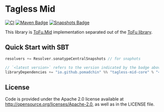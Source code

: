 # Tagless Mid

[![CI](https://github.com/pomadchin/tagless-mid/actions/workflows/ci.yml/badge.svg)](https://github.com/pomadchin/tagless-mid/actions/workflows/ci.yml)
[![Maven Badge](https://img.shields.io/maven-central/v/io.github.pomadchin/tagless-mid-core_3?color=blue)](https://central.sonatype.com/search?q=g%3Aio.github.pomadchin&smo=true&name=tagless-mid-core_3)
[![Snapshots Badge](https://img.shields.io/badge/snapshots-available-orange)](https://central.sonatype.com/service/rest/repository/browse/maven-snapshots/io/github/pomadchin/tagless-mid-core_3/) 

<!-- ?style=flat-square -->
<!-- [![Snapshots Badge](https://img.shields.io/nexus/s/https/s01.oss.sonatype.org/io.github.pomadchin/tagless-mid-core_3)](https://s01.oss.sonatype.org/content/repositories/snapshots/io/github/pomadchin/tagless-mid-core_3/) -->

This library is [ToFu.Mid](https://github.com/tofu-tf/tofu/blob/v0.12.1/modules/kernel/higherKind/src/main/scala-2/tofu/higherKind/Mid.scala) implementation separated out of the [ToFu library](https://github.com/tofu-tf/tofu).


## Quick Start with SBT

```scala
resolvers += Resolver.sonatypeCentralSnapshots // for snaphots

// `<latest version>` refers to the version indicated by the badge above
libraryDependencies += "io.github.pomadchin" %% "tagless-mid-core" % "<latest version>"
```

## License
Code is provided under the Apache 2.0 license available at http://opensource.org/licenses/Apache-2.0,
as well as in the LICENSE file.
